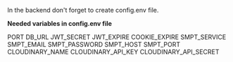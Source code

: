 In the backend don't forget to create config.env file.

**Needed variables in config.env file**

PORT
DB_URL
JWT_SECRET
JWT_EXPIRE
COOKIE_EXPIRE
SMPT_SERVICE
SMPT_EMAIL
SMPT_PASSWORD
SMPT_HOST
SMPT_PORT
CLOUDINARY_NAME
CLOUDINARY_API_KEY
CLOUDINARY_API_SECRET


